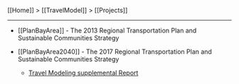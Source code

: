 [[Home]] > [[TravelModel]] > [[Projects]]

***

* [[PlanBayArea]] - The 2013 Regional Transportation Plan and Sustainable Communities Strategy

* [[PlanBayArea2040]] - The 2017 Regional Transportation Plan and Sustainable Communities Strategy
  * [Travel Modeling supplemental Report](http://2040.planbayarea.org/cdn/farfuture/Bl73dAbC5YbYZRWLj-VRWqnTn0b-W5UfUctA98nVI7M/1500007740/sites/default/files/2017-07/Travel_Modeling_PBA2040_Supplemental%20Report_7-2017_0.pdf)
 
